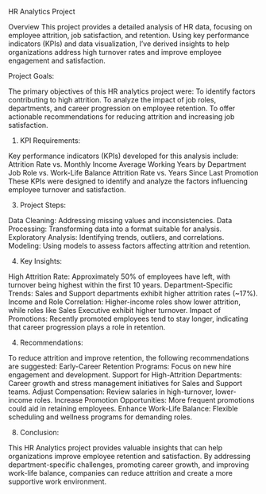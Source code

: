 HR Analytics Project

Overview
This project provides a detailed analysis of HR data, focusing on employee attrition, job satisfaction, and retention. Using key performance indicators (KPIs) and data visualization, I’ve derived insights to help organizations address high turnover rates and improve employee engagement and satisfaction.

Project Goals:

The primary objectives of this HR analytics project were:
To identify factors contributing to high attrition.
To analyze the impact of job roles, departments, and career progression on employee retention.
To offer actionable recommendations for reducing attrition and increasing job satisfaction.

1. KPI Requirements:

Key performance indicators (KPIs) developed for this analysis include:
Attrition Rate vs. Monthly Income
Average Working Years by Department
Job Role vs. Work-Life Balance
Attrition Rate vs. Years Since Last Promotion
These KPIs were designed to identify and analyze the factors influencing employee turnover and satisfaction.

3. Project Steps:

Data Cleaning: Addressing missing values and inconsistencies.
Data Processing: Transforming data into a format suitable for analysis.
Exploratory Analysis: Identifying trends, outliers, and correlations.
Modeling: Using models to assess factors affecting attrition and retention.

4. Key Insights:

High Attrition Rate: Approximately 50% of employees have left, with turnover being highest within the first 10 years.
Department-Specific Trends: Sales and Support departments exhibit higher attrition rates (~17%).
Income and Role Correlation: Higher-income roles show lower attrition, while roles like Sales Executive exhibit higher turnover.
Impact of Promotions: Recently promoted employees tend to stay longer, indicating that career progression plays a role in retention.

4. Recommendations:

To reduce attrition and improve retention, the following recommendations are suggested:
Early-Career Retention Programs: Focus on new hire engagement and development.
Support for High-Attrition Departments: Career growth and stress management initiatives for Sales and Support teams.
Adjust Compensation: Review salaries in high-turnover, lower-income roles.
Increase Promotion Opportunities: More frequent promotions could aid in retaining employees.
Enhance Work-Life Balance: Flexible scheduling and wellness programs for demanding roles.

8. Conclusion:

This HR Analytics project provides valuable insights that can help organizations improve employee retention and satisfaction. By addressing department-specific challenges, promoting career growth, and improving work-life balance, companies can reduce attrition and create a more supportive work environment.
